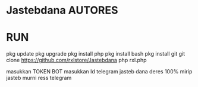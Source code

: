 # Jastebdana AUTORES 
# RUN
pkg update
pkg upgrade
pkg install php
pkg install bash
pkg install git
git clone https://github.com/rxlstore/Jastebdana
php rxl.php

masukkan TOKEN BOT 
masukkan Id telegram
jasteb dana deres 100% mirip jasteb murni 
ress telegram
